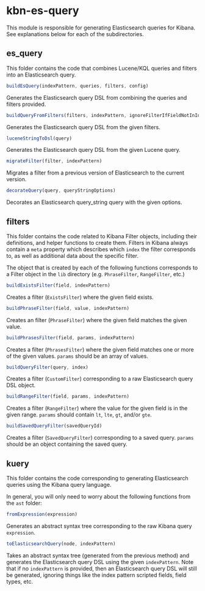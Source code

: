 # kbn-es-query

This module is responsible for generating Elasticsearch queries for Kibana. See explanations below for each of the subdirectories.

## es_query

This folder contains the code that combines Lucene/KQL queries and filters into an Elasticsearch query.

```javascript
buildEsQuery(indexPattern, queries, filters, config)
```

Generates the Elasticsearch query DSL from combining the queries and filters provided.

```javascript
buildQueryFromFilters(filters, indexPattern, ignoreFilterIfFieldNotInIndex, allowLeadingWildcards, queryStringOptions, dateFormatTZ)
```

Generates the Elasticsearch query DSL from the given filters.

```javascript
luceneStringToDsl(query)
```

Generates the Elasticsearch query DSL from the given Lucene query.

```javascript
migrateFilter(filter, indexPattern)
```

Migrates a filter from a previous version of Elasticsearch to the current version.

```javascript
decorateQuery(query, queryStringOptions)
```

Decorates an Elasticsearch query_string query with the given options.

## filters

This folder contains the code related to Kibana Filter objects, including their definitions, and helper functions to create them. Filters in Kibana always contain a `meta` property which describes which `index` the filter corresponds to, as well as additional data about the specific filter.

The object that is created by each of the following functions corresponds to a Filter object in the `lib` directory (e.g. `PhraseFilter`, `RangeFilter`, etc.)

```javascript
buildExistsFilter(field, indexPattern)
```

Creates a filter (`ExistsFilter`) where the given field exists.

```javascript
buildPhraseFilter(field, value, indexPattern)
```

Creates an filter (`PhraseFilter`) where the given field matches the given value.

```javascript
buildPhrasesFilter(field, params, indexPattern)
```

Creates a filter (`PhrasesFilter`) where the given field matches one or more of the given values. `params` should be an array of values. 

```javascript
buildQueryFilter(query, index)
```

Creates a filter (`CustomFilter`) corresponding to a raw Elasticsearch query DSL object.

```javascript
buildRangeFilter(field, params, indexPattern)
```

Creates a filter (`RangeFilter`) where the value for the given field is in the given range. `params` should contain `lt`, `lte`, `gt`, and/or `gte`.

```javascript
buildSavedQueryFilter(savedQueryId)
```

Creates a filter (`SavedQueryFilter`) corresponding to a saved query. `params` should be an object containing the saved query.

## kuery

This folder contains the code corresponding to generating Elasticsearch queries using the Kibana query language.

In general, you will only need to worry about the following functions from the `ast` folder:

```javascript
fromExpression(expression)
```

Generates an abstract syntax tree corresponding to the raw Kibana query `expression`. 

```javascript
toElasticsearchQuery(node, indexPattern)
```

Takes an abstract syntax tree (generated from the previous method) and generates the Elasticsearch query DSL using the given `indexPattern`. Note that if no `indexPattern` is provided, then an Elasticsearch query DSL will still be generated, ignoring things like the index pattern scripted fields, field types, etc.

